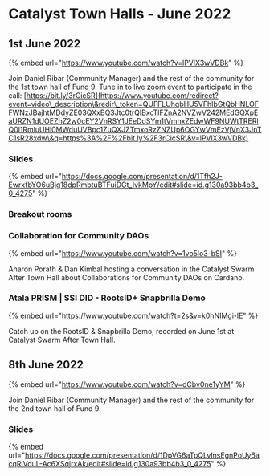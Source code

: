 # Catalyst Town Halls - June 2022

## 1st June 2022

{% embed url="https://www.youtube.com/watch?v=lPVlX3wVDBk" %}

Join Daniel Ribar (Community Manager) and the rest of the community for the 1st town hall of Fund 9. Tune in to live zoom event to participate in the call: [https://bit.ly/3rCicSR](https://www.youtube.com/redirect?event=video\_description\&redir\_token=QUFFLUhqbHU5VFhIbGtQbHNLOFFWNzJBajhtMDdyZE03QXxBQ3Jtc0trQlBxcTlFZnA2NVZwV242MEdGQXpEaURZN1dUOEZhZ2w0cEY2VnRSY1JEeDdSYm1tVmhxZEdwWF9NUWtTRERlQ0l1RmluUHl0MWduUVBpc1ZuQXJZTmxoRzZNZUp6OGYwVmEzVjVnX3JnTC1sR28xdw\&q=https%3A%2F%2Fbit.ly%2F3rCicSR\&v=lPVlX3wVDBk)

### Slides

{% embed url="https://docs.google.com/presentation/d/1Tfh2J-EwrxfbYO6uBjg18dpRmbtuBTFuiDGt_IvkMpY/edit#slide=id.g130a93bb4b3_0_4275" %}

### Breakout rooms&#x20;

### Collaboration for Community DAOs

{% embed url="https://www.youtube.com/watch?v=1vo5lo3-bSI" %}

Aharon Porath & Dan Kimbal hosting a conversation in the Catalyst Swarm After Town Hall about Collaborations for Community DAOs on Cardano.

### Atala PRISM | SSI DID - RootsID+ Snapbrilla Demo

{% embed url="https://www.youtube.com/watch?t=2s&v=k0hNIMgi-lE" %}

Catch up on the RootsID & Snapbrilla Demo, recorded on June 1st at Catalyst Swarm After Town Hall.

## 8th June 2022

{% embed url="https://www.youtube.com/watch?v=dCbv0ne1yYM" %}

Join Daniel Ribar (Community Manager) and the rest of the community for the 2nd town hall of Fund 9.

### Slides

{% embed url="https://docs.google.com/presentation/d/1DpVG6aTpQLvInsEgnPoUy6acqRiVduL-Ac6XSqjrxAk/edit#slide=id.g130a93bb4b3_0_4275" %}
